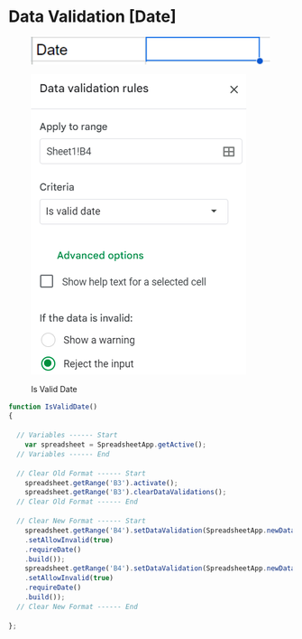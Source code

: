# Data Validation \[Date]

<figure><img src="../.gitbook/assets/image (12).png" alt=""><figcaption></figcaption></figure>

<figure><img src="../.gitbook/assets/image (9).png" alt=""><figcaption><p>Is Valid Date</p></figcaption></figure>

```javascript
function IsValidDate() 
{

  // Variables ------ Start
    var spreadsheet = SpreadsheetApp.getActive();
  // Variables ------ End
    
  // Clear Old Format ------ Start
    spreadsheet.getRange('B3').activate();
    spreadsheet.getRange('B3').clearDataValidations();
  // Clear Old Format ------ End

  // Clear New Format ------ Start
    spreadsheet.getRange('B4').setDataValidation(SpreadsheetApp.newDataValidation()
    .setAllowInvalid(true)
    .requireDate()
    .build());
    spreadsheet.getRange('B4').setDataValidation(SpreadsheetApp.newDataValidation()
    .setAllowInvalid(true)
    .requireDate()
    .build());
  // Clear New Format ------ End

};
```
